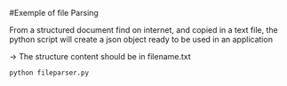 #Exemple of file Parsing 

From a structured document find on internet, and copied in a text file, the python script will create a json object ready to be used in an application

-> The structure content should be in filename.txt

<code>python fileparser.py</code>